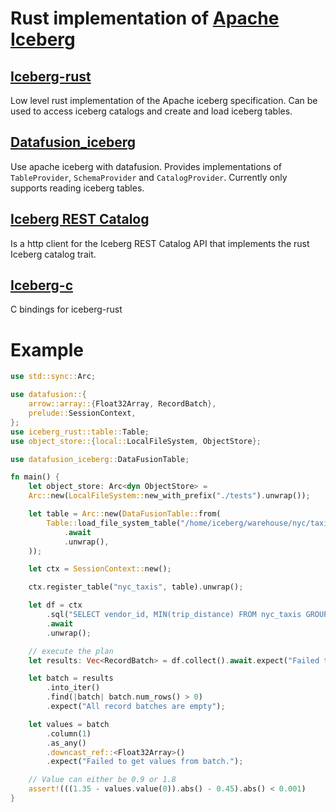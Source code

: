 # Rust implementation of [Apache Iceberg](https://iceberg.apache.org)

## [Iceberg-rust](iceberg-rust/README.md)

Low level rust implementation of the Apache iceberg specification. Can be used to access iceberg catalogs and create and load iceberg tables.

## [Datafusion_iceberg](datafusion_iceberg/README.md)

Use apache iceberg with datafusion. Provides implementations of `TableProvider`, `SchemaProvider` and `CatalogProvider`. Currently only supports reading iceberg tables.

## [Iceberg REST Catalog](iceberg_catalog_rest_client_rust/README.md)

Is a http client for the Iceberg REST Catalog API that implements the rust Iceberg catalog trait.

## [Iceberg-c](iceberg-c/README.md)

C bindings for iceberg-rust

# Example

```rust
use std::sync::Arc;

use datafusion::{
    arrow::array::{Float32Array, RecordBatch},
    prelude::SessionContext,
};
use iceberg_rust::table::Table;
use object_store::{local::LocalFileSystem, ObjectStore};

use datafusion_iceberg::DataFusionTable;

fn main() {
    let object_store: Arc<dyn ObjectStore> =
    Arc::new(LocalFileSystem::new_with_prefix("./tests").unwrap());

    let table = Arc::new(DataFusionTable::from(
        Table::load_file_system_table("/home/iceberg/warehouse/nyc/taxis", &object_store)
            .await
            .unwrap(),
    ));

    let ctx = SessionContext::new();

    ctx.register_table("nyc_taxis", table).unwrap();

    let df = ctx
        .sql("SELECT vendor_id, MIN(trip_distance) FROM nyc_taxis GROUP BY vendor_id")
        .await
        .unwrap();

    // execute the plan
    let results: Vec<RecordBatch> = df.collect().await.expect("Failed to execute query plan.");

    let batch = results
        .into_iter()
        .find(|batch| batch.num_rows() > 0)
        .expect("All record batches are empty");

    let values = batch
        .column(1)
        .as_any()
        .downcast_ref::<Float32Array>()
        .expect("Failed to get values from batch.");

    // Value can either be 0.9 or 1.8
    assert!(((1.35 - values.value(0)).abs() - 0.45).abs() < 0.001)
}
```
